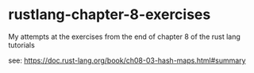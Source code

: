 # rustlang-chapter-8-exercises
My attempts at the exercises from the end of chapter 8 of the rust lang tutorials

see: https://doc.rust-lang.org/book/ch08-03-hash-maps.html#summary
